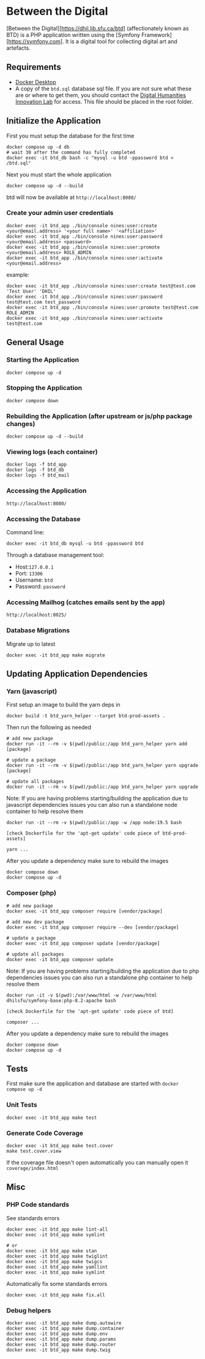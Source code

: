 # Between the Digital

[Between the Digital][https://dhil.lib.sfu.ca/btd] (affectionately known as BTD) is a PHP application written using the
[Symfony Framework][https://symfony.com]. It is a digital tool for collecting digital art and artefacts.


## Requirements

- [Docker Desktop](https://www.docker.com/products/docker-desktop/)
- A copy of the `btd.sql` database sql file. If you are not sure what these are or where to get them, you should contact the [Digital Humanities Innovation Lab](mailto:dhil@sfu.ca) for access. This file should be placed in the root folder.

## Initialize the Application

First you must setup the database for the first time

    docker compose up -d db
    # wait 30 after the command has fully completed
    docker exec -it btd_db bash -c "mysql -u btd -ppassword btd < /btd.sql"

Next you must start the whole application

    docker compose up -d --build

btd will now be available at `http://localhost:8080/`

### Create your admin user credentials

    docker exec -it btd_app ./bin/console nines:user:create <your@email.address> '<your full name>' '<affiliation>'
    docker exec -it btd_app ./bin/console nines:user:password <your@email.address> <password>
    docker exec -it btd_app ./bin/console nines:user:promote <your@email.address> ROLE_ADMIN
    docker exec -it btd_app ./bin/console nines:user:activate <your@email.address>

example:

    docker exec -it btd_app ./bin/console nines:user:create test@test.com 'Test User' 'DHIL'
    docker exec -it btd_app ./bin/console nines:user:password test@test.com test_password
    docker exec -it btd_app ./bin/console nines:user:promote test@test.com ROLE_ADMIN
    docker exec -it btd_app ./bin/console nines:user:activate test@test.com

## General Usage

### Starting the Application

    docker compose up -d

### Stopping the Application

    docker compose down

### Rebuilding the Application (after upstream or js/php package changes)

    docker compose up -d --build

### Viewing logs (each container)

    docker logs -f btd_app
    docker logs -f btd_db
    docker logs -f btd_mail

### Accessing the Application

    http://localhost:8080/

### Accessing the Database

Command line:

    docker exec -it btd_db mysql -u btd -ppassword btd

Through a database management tool:
- Host:`127.0.0.1`
- Port: `13306`
- Username: `btd`
- Password: `password`

### Accessing Mailhog (catches emails sent by the app)

    http://localhost:8025/

### Database Migrations

Migrate up to latest

    docker exec -it btd_app make migrate

## Updating Application Dependencies

### Yarn (javascript)

First setup an image to build the yarn deps in

    docker build -t btd_yarn_helper --target btd-prod-assets .

Then run the following as needed

    # add new package
    docker run -it --rm -v $(pwd)/public:/app btd_yarn_helper yarn add [package]

    # update a package
    docker run -it --rm -v $(pwd)/public:/app btd_yarn_helper yarn upgrade [package]

    # update all packages
    docker run -it --rm -v $(pwd)/public:/app btd_yarn_helper yarn upgrade

Note: If you are having problems starting/building the application due to javascript dependencies issues you can also run a standalone node container to help resolve them

    docker run -it --rm -v $(pwd)/public:/app -w /app node:19.5 bash

    [check Dockerfile for the 'apt-get update' code piece of btd-prod-assets]

    yarn ...

After you update a dependency make sure to rebuild the images

    docker compose down
    docker compose up -d

### Composer (php)

    # add new package
    docker exec -it btd_app composer require [vendor/package]

    # add new dev package
    docker exec -it btd_app composer require --dev [vendor/package]

    # update a package
    docker exec -it btd_app composer update [vendor/package]

    # update all packages
    docker exec -it btd_app composer update

Note: If you are having problems starting/building the application due to php dependencies issues you can also run a standalone php container to help resolve them

    docker run -it -v $(pwd):/var/www/html -w /var/www/html dhilsfu/symfony-base:php-8.2-apache bash

    [check Dockerfile for the 'apt-get update' code piece of btd]

    composer ...

After you update a dependency make sure to rebuild the images

    docker compose down
    docker compose up -d

## Tests

First make sure the application and database are started with `docker compose up -d`

### Unit Tests

    docker exec -it btd_app make test

### Generate Code Coverage

    docker exec -it btd_app make test.cover
    make test.cover.view

If the coverage file doesn't open automatically you can manually open it `coverage/index.html`

## Misc

### PHP Code standards

See standards errors

    docker exec -it btd_app make lint-all
    docker exec -it btd_app make symlint

    # or
    docker exec -it btd_app make stan
    docker exec -it btd_app make twiglint
    docker exec -it btd_app make twigcs
    docker exec -it btd_app make yamllint
    docker exec -it btd_app make symlint


Automatically fix some standards errors

    docker exec -it btd_app make fix.all

### Debug helpers

    docker exec -it btd_app make dump.autowire
    docker exec -it btd_app make dump.container
    docker exec -it btd_app make dump.env
    docker exec -it btd_app make dump.params
    docker exec -it btd_app make dump.router
    docker exec -it btd_app make dump.twig
